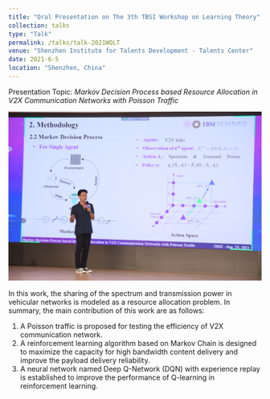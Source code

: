 ```yaml
---
title: "Oral Presentation on The 3th TBSI Workshop on Learning Theory"
collection: talks
type: "Talk"
permalink: /talks/talk-2021WOLT
venue: "Shenzhen Institute for Talents Development - Talents Center"
date: 2021-6-5
location: "Shenzhen, China"
---
```


[//]: # ([More information here]&#40;http://exampleurl.com&#41;)

Presentation Topic: _Markov Decision Process based Resource Allocation in V2X Communication Networks with Poisson Traffic_

![2021WOLT.jpg](/images/2021WOLT.jpg "Talk in the 3rd TBSI-WOLT, 2021")

In this work, the sharing of the spectrum and transmission power in vehicular networks is modeled as a resource allocation problem. In summary, the main contribution of this work are as follows:
1. A Poisson traffic is proposed for testing the efficiency of V2X communication network.
2. A reinforcement learning algorithm based on Markov Chain is designed to maximize the capacity for high bandwidth content delivery and improve the payload delivery reliability.
3. A neural network named Deep Q-Network (DQN) with experience replay is established to improve the performance of Q-learning in reinforcement learning.
